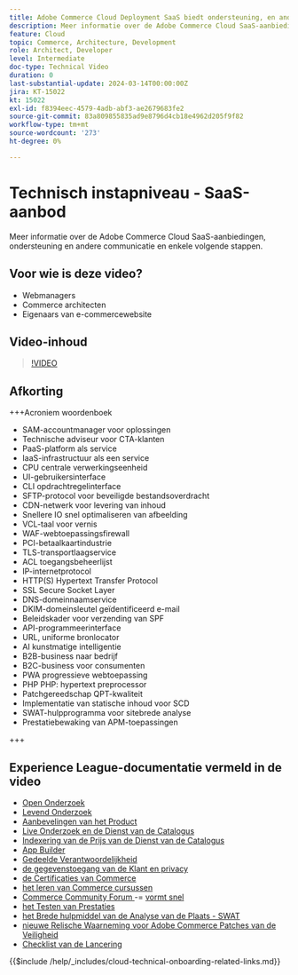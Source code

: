 ```yaml
---
title: Adobe Commerce Cloud Deployment SaaS biedt ondersteuning, en andere communicaties en enkele volgende stappen
description: Meer informatie over de Adobe Commerce Cloud SaaS-aanbiedingen, ondersteuning en andere communicatie en enkele volgende stappen.
feature: Cloud
topic: Commerce, Architecture, Development
role: Architect, Developer
level: Intermediate
doc-type: Technical Video
duration: 0
last-substantial-update: 2024-03-14T00:00:00Z
jira: KT-15022
kt: 15022
exl-id: f8394eec-4579-4adb-abf3-ae2679683fe2
source-git-commit: 83a809855835ad9e8796d4cb18e4962d205f9f82
workflow-type: tm+mt
source-wordcount: '273'
ht-degree: 0%

---
```


# Technisch instapniveau - SaaS-aanbod

Meer informatie over de Adobe Commerce Cloud SaaS-aanbiedingen, ondersteuning en andere communicatie en enkele volgende stappen.

## Voor wie is deze video?

- Webmanagers
- Commerce architecten
- Eigenaars van e-commercewebsite

## Video-inhoud

>[!VIDEO](https://video.tv.adobe.com/v/3427902?learn=on&enablevpops)

## Afkorting

+++Acroniem woordenboek

- SAM-accountmanager voor oplossingen
- Technische adviseur voor CTA-klanten
- PaaS-platform als service
- IaaS-infrastructuur als een service
- CPU centrale verwerkingseenheid
- UI-gebruikersinterface
- CLI opdrachtregelinterface
- SFTP-protocol voor beveiligde bestandsoverdracht
- CDN-netwerk voor levering van inhoud
- Snellere IO snel optimaliseren van afbeelding
- VCL-taal voor vernis
- WAF-webtoepassingsfirewall
- PCI-betaalkaartindustrie
- TLS-transportlaagservice
- ACL toegangsbeheerlijst
- IP-internetprotocol
- HTTP(S) Hypertext Transfer Protocol
- SSL Secure Socket Layer
- DNS-domeinnaamservice
- DKIM-domeinsleutel geïdentificeerd e-mail
- Beleidskader voor verzending van SPF
- API-programmeerinterface
- URL, uniforme bronlocator
- AI kunstmatige intelligentie
- B2B-business naar bedrijf
- B2C-business voor consumenten
- PWA progressieve webtoepassing
- PHP PHP: hypertext preprocessor
- Patchgereedschap QPT-kwaliteit
- Implementatie van statische inhoud voor SCD
- SWAT-hulpprogramma voor sitebrede analyse
- Prestatiebewaking van APM-toepassingen

+++

## Experience League-documentatie vermeld in de video

- [ Open Onderzoek ](https://experienceleague.adobe.com/docs/commerce-cloud-service/user-guide/configure/service/opensearch.html?lang=nl-NL)
- [ Levend Onderzoek ](https://experienceleague.adobe.com/docs/commerce-merchant-services/live-search/overview.html?lang=nl-NL)
- [ Aanbevelingen van het Product ](https://experienceleague.adobe.com/docs/commerce-merchant-services/product-recommendations/overview.html?lang=nl-NL)
- [ Live Onderzoek en de Dienst van de Catalogus ](https://experienceleague.adobe.com/docs/events/adobe-developers-live-recordings/2023/nov2023/nov-commerce/commerce-search-and-catalog-service.html?lang=nl-NL)
- [ Indexering van de Prijs van de Dienst van de Catalogus ](https://experienceleague.adobe.com/docs/commerce-merchant-services/price-indexer/price-indexing.html?lang=nl-NL)
- [ App Builder ](https://experienceleague.adobe.com/docs/commerce-learn/tutorials/adobe-developer-app-builder/app-builder-technical-overview.html?lang=nl-NL)
- [ Gedeelde Verantwoordelijkheid ](https://experienceleague.adobe.com/docs/commerce-operations/security-and-compliance/shared-responsibility.html?lang=nl-NL)
- [ de gegevenstoegang van de Klant en privacy ](https://experienceleague.adobe.com/docs/commerce-knowledge-base/kb/announcements/commerce-announcements/adobe-support-customer-data-access-and-privacy.html?lang=nl-NL)
- [ de Certificaties van Commerce ](https://experienceleague.adobe.com/docs/certification/program/technical-certifications/ac/ac-overview.html?lang=nl-NL)
- [ het leren van Commerce cursussen ](https://learning.adobe.com/catalog.html?products=Commerce)
- [ Commerce Community Forum ](https://community.magento.com/)
-= [ vormt snel ](https://experienceleague.adobe.com/docs/commerce-cloud-service/user-guide/cdn/setup-fastly/fastly-configuration.html?lang=nl-NL)
- [ het Testen van Prestaties ](https://experienceleague.adobe.com/nl/docs/commerce-operations/implementation-playbook/best-practices/maintenance/backend-performance)
- [ het Brede hulpmiddel van de Analyse van de Plaats - SWAT ](https://experienceleague.adobe.com/docs/commerce-knowledge-base/kb/support-tools/site-wide-analysis-tool/swat-tool-overview.html?lang=nl-NL&)
- [ nieuwe Relische Waarneming voor Adobe Commerce ](https://experienceleague.adobe.com/docs/commerce-operations/tools/observation-for-adobe-commerce/intro.html?lang=nl-NL)
  [ Patches van de Veiligheid ](https://experienceleague.adobe.com/docs/commerce-operations/release/notes/security-patches/overview.html?lang=nl-NL)
- [ Checklist van de Lancering ](https://experienceleague.adobe.com/docs/commerce-cloud-service/user-guide/launch/checklist.html?lang=nl-NL)

{{$include /help/_includes/cloud-technical-onboarding-related-links.md}}
